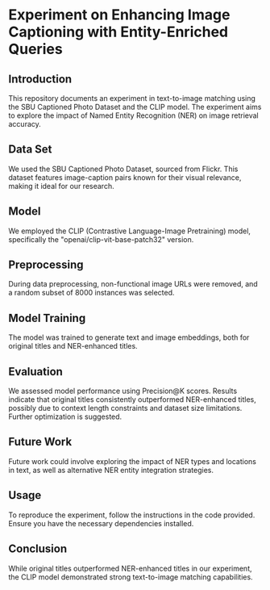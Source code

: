 # Experiment on Enhancing Image Captioning with Entity-Enriched Queries

## Introduction
This repository documents an experiment in text-to-image matching using the SBU Captioned Photo Dataset and the CLIP model. The experiment aims to explore the impact of Named Entity Recognition (NER) on image retrieval accuracy.

## Data Set
We used the SBU Captioned Photo Dataset, sourced from Flickr. This dataset features image-caption pairs known for their visual relevance, making it ideal for our research.

## Model
We employed the CLIP (Contrastive Language-Image Pretraining) model, specifically the "openai/clip-vit-base-patch32" version.

## Preprocessing
During data preprocessing, non-functional image URLs were removed, and a random subset of 8000 instances was selected.

## Model Training
The model was trained to generate text and image embeddings, both for original titles and NER-enhanced titles.

## Evaluation
We assessed model performance using Precision@K scores. Results indicate that original titles consistently outperformed NER-enhanced titles, possibly due to context length constraints and dataset size limitations. Further optimization is suggested.

## Future Work
Future work could involve exploring the impact of NER types and locations in text, as well as alternative NER entity integration strategies.

## Usage
To reproduce the experiment, follow the instructions in the code provided. Ensure you have the necessary dependencies installed.

## Conclusion
While original titles outperformed NER-enhanced titles in our experiment, the CLIP model demonstrated strong text-to-image matching capabilities.
